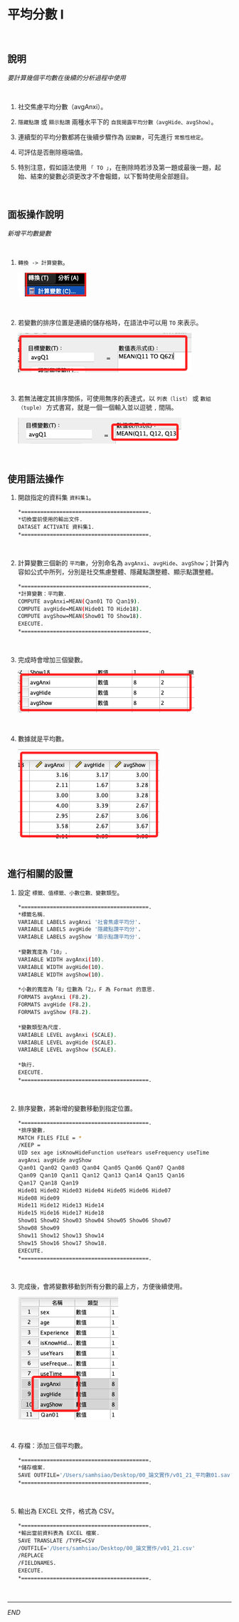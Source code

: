 # 平均分數 I

<br>

## 說明

_要計算幾個平均數在後續的分析過程中使用_

<br>

1. 社交焦慮平均分數（avgAnxi）。

2. `隱藏點讚` 或 `顯示點讚` 兩種水平下的 `自我揭露平均分數（avgHide、avgShow）`。

3. 連續型的平均分數都將在後續步驟作為 `因變數`，可先進行 `常態性檢定`。

4. 可評估是否刪除極端值。

5. 特別注意，假如語法使用 `「 TO 」`，在刪除時若涉及第一題或最後一題，起始、結束的變數必須更改才不會報錯，以下暫時使用全部題目。 

<br>

## 面板操作說明

_新增平均數變數_

<br>

1. `轉換 -> 計算變數`。

    ![](images/img_01.png)

<br>

2. 若變數的排序位置是連續的儲存格時，在語法中可以用 `TO` 來表示。

    ![](images/img_02.png)

<br>

3. 若無法確定其排序關係，可使用無序的表達式，以 `列表（list）` 或 `數組（tuple）` 方式書寫，就是一個一個輸入並以逗號 `,` 間隔。

    ![](images/img_03.png)

<br>

## 使用語法操作

1. 開啟指定的資料集 `資料集1`。

    ```bash
    *========================================.
    *切換當前使用的輸出文件.
    DATASET ACTIVATE 資料集1.
    *========================================.
    ```

<br>

2. 計算變數三個新的 `平均數`，分別命名為 `avgAnxi`、`avgHide`、`avgShow`；計算內容如公式中所列，分別是社交焦慮整體、隱藏點讚整體、顯示點讚整體。

    ```bash
    *========================================.
    *計算變數：平均數.
    COMPUTE avgAnxi=MEAN(Ｑan01 TO Ｑan19).
    COMPUTE avgHide=MEAN(Hide01 TO Hide18).
    COMPUTE avgShow=MEAN(Show01 TO Show18).
    EXECUTE.
    *========================================.
    ```

<br>

3. 完成時會增加三個變數。

    ![](images/img_04.png)

<br>

4. 數據就是平均數。

    ![](images/img_05.png)

<br>

## 進行相關的設置

1. 設定 `標籤、值標籤、小數位數、變數類型`。

    ```bash
    *========================================.
    *標籤名稱.
    VARIABLE LABELS avgAnxi '社會焦慮平均分'.
    VARIABLE LABELS avgHide '隱藏點讚平均分'.
    VARIABLE LABELS avgShow '顯示點讚平均分'.

    *變數寬度為「10」.
    VARIABLE WIDTH avgAnxi(10).
    VARIABLE WIDTH avgHide(10).
    VARIABLE WIDTH avgShow(10).

    *小數的寬度為「8」位數為「2」，F 為 Format 的意思.
    FORMATS avgAnxi (F8.2).
    FORMATS avgHide (F8.2).
    FORMATS avgShow (F8.2).

    *變數類型為尺度.
    VARIABLE LEVEL avgAnxi (SCALE).
    VARIABLE LEVEL avgHide (SCALE).
    VARIABLE LEVEL avgShow (SCALE).

    *執行.
    EXECUTE.
    *========================================.
    ```

<br>

2. 排序變數，將新增的變數移動到指定位置。

    ```bash
    *========================================.
    *排序變數.
    MATCH FILES FILE = *
    /KEEP = 
    UID sex age isKnowHideFunction useYears useFrequency useTime 
    avgAnxi avgHide avgShow 
    Ｑan01 Ｑan02 Ｑan03 Ｑan04 Ｑan05 Ｑan06 Ｑan07 Ｑan08 
    Ｑan09 Ｑan10 Ｑan11 Ｑan12 Ｑan13 Ｑan14 Ｑan15 Ｑan16 
    Ｑan17 Ｑan18 Ｑan19 
    Hide01 Hide02 Hide03 Hide04 Hide05 Hide06 Hide07 
    Hide08 Hide09 
    Hide11 Hide12 Hide13 Hide14 
    Hide15 Hide16 Hide17 Hide18 
    Show01 Show02 Show03 Show04 Show05 Show06 Show07 
    Show08 Show09 
    Show11 Show12 Show13 Show14 
    Show15 Show16 Show17 Show18.
    EXECUTE.
    *========================================.
    ```

<br>

3. 完成後，會將變數移動到所有分數的最上方，方便後續使用。

    ![](images/img_06.png)

<br>

4. 存檔：添加三個平均數。

    ```bash
    *========================================.
    *儲存檔案.
    SAVE OUTFILE='/Users/samhsiao/Desktop/00_論文實作/v01_21_平均數01.sav'.
    *========================================.
    ```

<br>

5. 輸出為 EXCEL 文件，格式為 CSV。

    ```bash
    *========================================.
    *輸出當前資料表為 EXCEL 檔案.
    SAVE TRANSLATE /TYPE=CSV
    /OUTFILE='/Users/samhsiao/Desktop/00_論文實作/v01_21.csv'
    /REPLACE
    /FIELDNAMES.
    EXECUTE.
    *========================================.
    ```

<br>

___

_END_